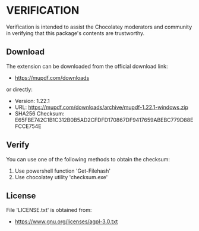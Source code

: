 # VERIFICATION
Verification is intended to assist the Chocolatey moderators and community in verifying that this package's contents are trustworthy.

## Download
The extension can be downloaded from the official download link:
- https://mupdf.com/downloads

or directly:
- Version: 1.22.1
- URL:     https://mupdf.com/downloads/archive/mupdf-1.22.1-windows.zip
- SHA256 Checksum: E65FBE742C1B1C312B0B5AD2CFDFD170867DF9417659ABEBC779D88EFCCE754E

## Verify
You can use one of the following methods to obtain the checksum:
1. Use powershell function 'Get-Filehash'
2. Use chocolatey utility 'checksum.exe'


## License
File 'LICENSE.txt' is obtained from:
- https://www.gnu.org/licenses/agpl-3.0.txt
